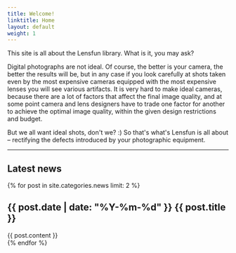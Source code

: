 ```yaml
---
title: Welcome!
linktitle: Home
layout: default
weight: 1
---
```


This site is all about the Lensfun library. What is it, you may ask?

Digital photographs are not ideal. Of course, the better is your camera, the better the results will be, but in any case if you look carefully at shots taken even by the most expensive cameras equipped with the most expensive lenses you will see various artifacts. It is very hard to make ideal cameras, because there are a lot of factors that affect the final image quality, and at some point camera and lens designers have to trade one factor for another to achieve the optimal image quality, within the given design restrictions and budget.

But we all want ideal shots, don't we? :) So that's what's Lensfun is all about – rectifying the defects introduced by your photographic equipment. 

---

## Latest news ##

{% for post in site.categories.news limit: 2 %}
<div class="news">
<h2 class="news-title-frontpage">{{ post.date | date: "%Y-%m-%d" }} {{ post.title }}</h2>
{{ post.content }}
</div>
{% endfor %}
